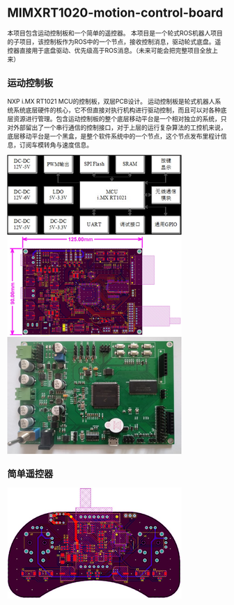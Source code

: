 # MIMXRT1020-motion-control-board
本项目包含运动控制板和一个简单的遥控器。
本项目是一个轮式ROS机器人项目的子项目，该控制板作为ROS中的一个节点，接收控制消息，驱动轮式底盘。遥控器直接用于底盘驱动、优先级高于ROS消息。（未来可能会把完整项目全放上来）

## 运动控制板
NXP i.MX RT1021 MCU的控制板，双层PCB设计。
运动控制板是轮式机器人系统系统底层硬件的核心，它不但直接对执行机构进行驱动控制，而且可以对各种底层资源进行管理。包含运动控制板的整个底层移动平台是一个相对独立的系统，只对外部留出了一个串行通信的控制接口，对于上层的运行复杂算法的工控机来说，底层移动平台是一个黑盒，是整个软件系统中的一个节点，这个节点发布里程计信息，订阅车模转角与速度信息。

<img src="./pictures/运动控制板总体设计图.jpg" width="400px" align="middle"/>

<br>

<img src="./pictures/运动控制板PCB设计图.jpg" width="400px" align="middle"/>

<br>

<img src="./pictures/运动控制板实物图.jpg" width="400px" align="middle"/>


## 简单遥控器

<img src="./pictures/遥控器PCB设计图.jpg" width="400px" align="middle"/>



